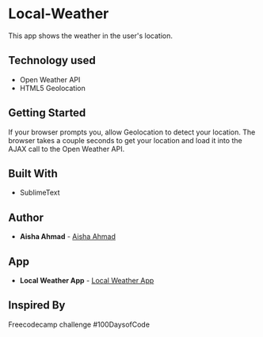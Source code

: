 # Local-Weather
This app shows the weather in the user's location.

## Technology used
- Open Weather API
- HTML5 Geolocation


## Getting Started
If your browser prompts you, allow Geolocation to detect your location. The browser takes a couple seconds to get your location and load it into the AJAX call to the Open Weather API.

## Built With

* SublimeText

## Author

* **Aisha Ahmad** - [Aisha Ahmad](https://github.com/aishaprograms)

## App
* **Local Weather App** - [Local Weather App]()

## Inspired By
Freecodecamp challenge
#100DaysofCode

